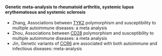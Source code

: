 #### Genetic meta-analysis to rheumatoid arthritis, systemic lupus erythematosus and systemic sclerosis 
* Zhang, Associations between [TYK2](TYK2/readme.md) polymorphism and susceptibility to multiple autoimmune diseases: a meta analysis
* Zhou, Associations between [CD28](CD28/readme.md) polymorphism and susceptibility to multiple autoimmune diseases: a meta analysis
* Jin, Genetic variants of [CCR6](TRAF1/readme.md) are associated with both autoimmune and infectious diseases: meta-analysis
